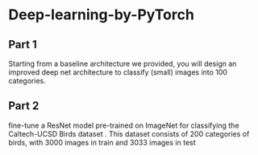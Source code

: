 # Deep-learning-by-PyTorch

## Part 1
Starting from a baseline architecture we provided, you will design an improved deep net architecture to classify (small) images into 100 categories. 

## Part 2

fine-tune a ResNet model pre-trained on ImageNet for classifying the
Caltech-UCSD Birds dataset​ . This dataset consists of 200 categories of birds, with 3000 images
in train and 3033 images in test
